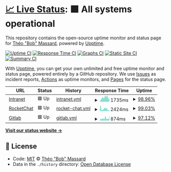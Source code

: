 # [📈 Live Status](https://tbobm.github.io/etna-uptime): <!--live status--> **🟩 All systems operational**

This repository contains the open-source uptime monitor and status page for [Théo "Bob" Massard](https://fr.linkedin.com/in/theomassard), powered by [Upptime](https://github.com/upptime/upptime).

[![Uptime CI](https://github.com/koj-co/upptime/workflows/Uptime%20CI/badge.svg)](https://github.com/koj-co/upptime/actions?query=workflow%3A%22Uptime+CI%22)
[![Response Time CI](https://github.com/koj-co/upptime/workflows/Response%20Time%20CI/badge.svg)](https://github.com/koj-co/upptime/actions?query=workflow%3A%22Response+Time+CI%22)
[![Graphs CI](https://github.com/koj-co/upptime/workflows/Graphs%20CI/badge.svg)](https://github.com/koj-co/upptime/actions?query=workflow%3A%22Graphs+CI%22)
[![Static Site CI](https://github.com/koj-co/upptime/workflows/Static%20Site%20CI/badge.svg)](https://github.com/koj-co/upptime/actions?query=workflow%3A%22Static+Site+CI%22)
[![Summary CI](https://github.com/koj-co/upptime/workflows/Summary%20CI/badge.svg)](https://github.com/koj-co/upptime/actions?query=workflow%3A%22Summary+CI%22)

With [Upptime](https://upptime.js.org), you can get your own unlimited and free uptime monitor and status page, powered entirely by a GitHub repository. We use [Issues](https://github.com/tbobm/etna-uptime/issues) as incident reports, [Actions](https://github.com/tbobm/etna-uptime/actions) as uptime monitors, and [Pages](https://tbobm.github.io/etna-uptime) for the status page.

<!--start: status pages-->
<!-- This summary is generated by Upptime (https://github.com/upptime/upptime) -->
<!-- Do not edit this manually, your changes will be overwritten -->
<!-- prettier-ignore -->
| URL | Status | History | Response Time | Uptime |
| --- | ------ | ------- | ------------- | ------ |
| <img alt="" src="https://favicons.githubusercontent.com/intra.etna-alternance.net" height="13"> [Intranet](https://intra.etna-alternance.net) | 🟩 Up | [intranet.yml](https://github.com/tbobm/etna-uptime/commits/master/history/intranet.yml) | <details><summary><img alt="Response time graph" src="./graphs/intranet/response-time-week.png" height="20"> 1735ms</summary><br><a href="https://tbobm.github.io/etna-uptime/history/intranet"><img alt="Response time 957" src="https://img.shields.io/endpoint?url=https%3A%2F%2Fraw.githubusercontent.com%2Ftbobm%2Fetna-uptime%2Fmaster%2Fapi%2Fintranet%2Fresponse-time.json"></a><br><a href="https://tbobm.github.io/etna-uptime/history/intranet"><img alt="24-hour response time 1879" src="https://img.shields.io/endpoint?url=https%3A%2F%2Fraw.githubusercontent.com%2Ftbobm%2Fetna-uptime%2Fmaster%2Fapi%2Fintranet%2Fresponse-time-day.json"></a><br><a href="https://tbobm.github.io/etna-uptime/history/intranet"><img alt="7-day response time 1735" src="https://img.shields.io/endpoint?url=https%3A%2F%2Fraw.githubusercontent.com%2Ftbobm%2Fetna-uptime%2Fmaster%2Fapi%2Fintranet%2Fresponse-time-week.json"></a><br><a href="https://tbobm.github.io/etna-uptime/history/intranet"><img alt="30-day response time 1100" src="https://img.shields.io/endpoint?url=https%3A%2F%2Fraw.githubusercontent.com%2Ftbobm%2Fetna-uptime%2Fmaster%2Fapi%2Fintranet%2Fresponse-time-month.json"></a><br><a href="https://tbobm.github.io/etna-uptime/history/intranet"><img alt="1-year response time 957" src="https://img.shields.io/endpoint?url=https%3A%2F%2Fraw.githubusercontent.com%2Ftbobm%2Fetna-uptime%2Fmaster%2Fapi%2Fintranet%2Fresponse-time-year.json"></a></details> | <details><summary><a href="https://tbobm.github.io/etna-uptime/history/intranet">98.96%</a></summary><a href="https://tbobm.github.io/etna-uptime/history/intranet"><img alt="All-time uptime 99.81%" src="https://img.shields.io/endpoint?url=https%3A%2F%2Fraw.githubusercontent.com%2Ftbobm%2Fetna-uptime%2Fmaster%2Fapi%2Fintranet%2Fuptime.json"></a><br><a href="https://tbobm.github.io/etna-uptime/history/intranet"><img alt="24-hour uptime 100.00%" src="https://img.shields.io/endpoint?url=https%3A%2F%2Fraw.githubusercontent.com%2Ftbobm%2Fetna-uptime%2Fmaster%2Fapi%2Fintranet%2Fuptime-day.json"></a><br><a href="https://tbobm.github.io/etna-uptime/history/intranet"><img alt="7-day uptime 98.96%" src="https://img.shields.io/endpoint?url=https%3A%2F%2Fraw.githubusercontent.com%2Ftbobm%2Fetna-uptime%2Fmaster%2Fapi%2Fintranet%2Fuptime-week.json"></a><br><a href="https://tbobm.github.io/etna-uptime/history/intranet"><img alt="30-day uptime 99.63%" src="https://img.shields.io/endpoint?url=https%3A%2F%2Fraw.githubusercontent.com%2Ftbobm%2Fetna-uptime%2Fmaster%2Fapi%2Fintranet%2Fuptime-month.json"></a><br><a href="https://tbobm.github.io/etna-uptime/history/intranet"><img alt="1-year uptime 99.81%" src="https://img.shields.io/endpoint?url=https%3A%2F%2Fraw.githubusercontent.com%2Ftbobm%2Fetna-uptime%2Fmaster%2Fapi%2Fintranet%2Fuptime-year.json"></a></details>
| <img alt="" src="https://favicons.githubusercontent.com/rocket.etna.io" height="13"> [RocketChat](https://rocket.etna.io) | 🟩 Up | [rocket-chat.yml](https://github.com/tbobm/etna-uptime/commits/master/history/rocket-chat.yml) | <details><summary><img alt="Response time graph" src="./graphs/rocket-chat/response-time-week.png" height="20"> 2424ms</summary><br><a href="https://tbobm.github.io/etna-uptime/history/rocket-chat"><img alt="Response time 1647" src="https://img.shields.io/endpoint?url=https%3A%2F%2Fraw.githubusercontent.com%2Ftbobm%2Fetna-uptime%2Fmaster%2Fapi%2Frocket-chat%2Fresponse-time.json"></a><br><a href="https://tbobm.github.io/etna-uptime/history/rocket-chat"><img alt="24-hour response time 1452" src="https://img.shields.io/endpoint?url=https%3A%2F%2Fraw.githubusercontent.com%2Ftbobm%2Fetna-uptime%2Fmaster%2Fapi%2Frocket-chat%2Fresponse-time-day.json"></a><br><a href="https://tbobm.github.io/etna-uptime/history/rocket-chat"><img alt="7-day response time 2424" src="https://img.shields.io/endpoint?url=https%3A%2F%2Fraw.githubusercontent.com%2Ftbobm%2Fetna-uptime%2Fmaster%2Fapi%2Frocket-chat%2Fresponse-time-week.json"></a><br><a href="https://tbobm.github.io/etna-uptime/history/rocket-chat"><img alt="30-day response time 1630" src="https://img.shields.io/endpoint?url=https%3A%2F%2Fraw.githubusercontent.com%2Ftbobm%2Fetna-uptime%2Fmaster%2Fapi%2Frocket-chat%2Fresponse-time-month.json"></a><br><a href="https://tbobm.github.io/etna-uptime/history/rocket-chat"><img alt="1-year response time 1647" src="https://img.shields.io/endpoint?url=https%3A%2F%2Fraw.githubusercontent.com%2Ftbobm%2Fetna-uptime%2Fmaster%2Fapi%2Frocket-chat%2Fresponse-time-year.json"></a></details> | <details><summary><a href="https://tbobm.github.io/etna-uptime/history/rocket-chat">99.03%</a></summary><a href="https://tbobm.github.io/etna-uptime/history/rocket-chat"><img alt="All-time uptime 99.37%" src="https://img.shields.io/endpoint?url=https%3A%2F%2Fraw.githubusercontent.com%2Ftbobm%2Fetna-uptime%2Fmaster%2Fapi%2Frocket-chat%2Fuptime.json"></a><br><a href="https://tbobm.github.io/etna-uptime/history/rocket-chat"><img alt="24-hour uptime 100.00%" src="https://img.shields.io/endpoint?url=https%3A%2F%2Fraw.githubusercontent.com%2Ftbobm%2Fetna-uptime%2Fmaster%2Fapi%2Frocket-chat%2Fuptime-day.json"></a><br><a href="https://tbobm.github.io/etna-uptime/history/rocket-chat"><img alt="7-day uptime 99.03%" src="https://img.shields.io/endpoint?url=https%3A%2F%2Fraw.githubusercontent.com%2Ftbobm%2Fetna-uptime%2Fmaster%2Fapi%2Frocket-chat%2Fuptime-week.json"></a><br><a href="https://tbobm.github.io/etna-uptime/history/rocket-chat"><img alt="30-day uptime 99.36%" src="https://img.shields.io/endpoint?url=https%3A%2F%2Fraw.githubusercontent.com%2Ftbobm%2Fetna-uptime%2Fmaster%2Fapi%2Frocket-chat%2Fuptime-month.json"></a><br><a href="https://tbobm.github.io/etna-uptime/history/rocket-chat"><img alt="1-year uptime 99.37%" src="https://img.shields.io/endpoint?url=https%3A%2F%2Fraw.githubusercontent.com%2Ftbobm%2Fetna-uptime%2Fmaster%2Fapi%2Frocket-chat%2Fuptime-year.json"></a></details>
| <img alt="" src="https://favicons.githubusercontent.com/rendu-git.etna-alternance.net" height="13"> [Gitlab](https://rendu-git.etna-alternance.net/) | 🟩 Up | [gitlab.yml](https://github.com/tbobm/etna-uptime/commits/master/history/gitlab.yml) | <details><summary><img alt="Response time graph" src="./graphs/gitlab/response-time-week.png" height="20"> 874ms</summary><br><a href="https://tbobm.github.io/etna-uptime/history/gitlab"><img alt="Response time 688" src="https://img.shields.io/endpoint?url=https%3A%2F%2Fraw.githubusercontent.com%2Ftbobm%2Fetna-uptime%2Fmaster%2Fapi%2Fgitlab%2Fresponse-time.json"></a><br><a href="https://tbobm.github.io/etna-uptime/history/gitlab"><img alt="24-hour response time 1124" src="https://img.shields.io/endpoint?url=https%3A%2F%2Fraw.githubusercontent.com%2Ftbobm%2Fetna-uptime%2Fmaster%2Fapi%2Fgitlab%2Fresponse-time-day.json"></a><br><a href="https://tbobm.github.io/etna-uptime/history/gitlab"><img alt="7-day response time 874" src="https://img.shields.io/endpoint?url=https%3A%2F%2Fraw.githubusercontent.com%2Ftbobm%2Fetna-uptime%2Fmaster%2Fapi%2Fgitlab%2Fresponse-time-week.json"></a><br><a href="https://tbobm.github.io/etna-uptime/history/gitlab"><img alt="30-day response time 739" src="https://img.shields.io/endpoint?url=https%3A%2F%2Fraw.githubusercontent.com%2Ftbobm%2Fetna-uptime%2Fmaster%2Fapi%2Fgitlab%2Fresponse-time-month.json"></a><br><a href="https://tbobm.github.io/etna-uptime/history/gitlab"><img alt="1-year response time 688" src="https://img.shields.io/endpoint?url=https%3A%2F%2Fraw.githubusercontent.com%2Ftbobm%2Fetna-uptime%2Fmaster%2Fapi%2Fgitlab%2Fresponse-time-year.json"></a></details> | <details><summary><a href="https://tbobm.github.io/etna-uptime/history/gitlab">97.12%</a></summary><a href="https://tbobm.github.io/etna-uptime/history/gitlab"><img alt="All-time uptime 99.37%" src="https://img.shields.io/endpoint?url=https%3A%2F%2Fraw.githubusercontent.com%2Ftbobm%2Fetna-uptime%2Fmaster%2Fapi%2Fgitlab%2Fuptime.json"></a><br><a href="https://tbobm.github.io/etna-uptime/history/gitlab"><img alt="24-hour uptime 96.67%" src="https://img.shields.io/endpoint?url=https%3A%2F%2Fraw.githubusercontent.com%2Ftbobm%2Fetna-uptime%2Fmaster%2Fapi%2Fgitlab%2Fuptime-day.json"></a><br><a href="https://tbobm.github.io/etna-uptime/history/gitlab"><img alt="7-day uptime 97.12%" src="https://img.shields.io/endpoint?url=https%3A%2F%2Fraw.githubusercontent.com%2Ftbobm%2Fetna-uptime%2Fmaster%2Fapi%2Fgitlab%2Fuptime-week.json"></a><br><a href="https://tbobm.github.io/etna-uptime/history/gitlab"><img alt="30-day uptime 98.77%" src="https://img.shields.io/endpoint?url=https%3A%2F%2Fraw.githubusercontent.com%2Ftbobm%2Fetna-uptime%2Fmaster%2Fapi%2Fgitlab%2Fuptime-month.json"></a><br><a href="https://tbobm.github.io/etna-uptime/history/gitlab"><img alt="1-year uptime 99.37%" src="https://img.shields.io/endpoint?url=https%3A%2F%2Fraw.githubusercontent.com%2Ftbobm%2Fetna-uptime%2Fmaster%2Fapi%2Fgitlab%2Fuptime-year.json"></a></details>

<!--end: status pages-->

[**Visit our status website →**](https://tbobm.github.io/etna-uptime)

## 📄 License

- Code: [MIT](./LICENSE) © [Théo "Bob" Massard](https://fr.linkedin.com/in/theomassard)
- Data in the `./history` directory: [Open Database License](https://opendatacommons.org/licenses/odbl/1-0/)
